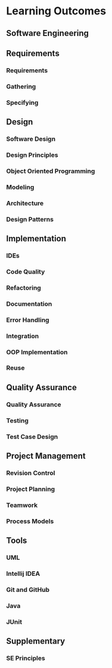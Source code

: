 <link rel="stylesheet" href="{{baseUrl}}/css/textbook.css">

<div class="website-content">

# Learning Outcomes

## Software Engineering

<include src="../softwareEngineering/prosAndCons/outcomes.md" />

## Requirements

### Requirements

<include src="../requirements/introduction/outcomes.md" />
<include src="../requirements/nonFunctionalRequirements/outcomes.md" />
<include src="../requirements/prioritizing/outcomes.md" />
<include src="../requirements/quality/outcomes.md" />

### Gathering

<include src="../gatheringRequirements/brainstorming/outcomes.md" />
<include src="../gatheringRequirements/userSurveys/outcomes.md" />
<include src="../gatheringRequirements/observation/outcomes.md" />
<include src="../gatheringRequirements/interviews/outcomes.md" />
<include src="../gatheringRequirements/focusGroups/outcomes.md" />
<include src="../gatheringRequirements/prototyping/outcomes.md" />
<include src="../gatheringRequirements/productSurveys/outcomes.md" />

### Specifying

<include src="../specifyingRequirements/prose/what/outcomes.md" />
<include src="../specifyingRequirements/featureList/what/outcomes.md" />

<include src="../specifyingRequirements/userStories/introduction/outcomes.md" />
<include src="../specifyingRequirements/userStories/details/outcomes.md" />
<include src="../specifyingRequirements/userStories/usage/outcomes.md" />

<include src="../specifyingRequirements/useCases/introduction/outcomes.md" />
<include src="../specifyingRequirements/useCases/identifying/outcomes.md" />
<include src="../specifyingRequirements/useCases/details/outcomes.md" />
<include src="../specifyingRequirements/useCases/usage/outcomes.md" />

<include src="../specifyingRequirements/glossary/what/outcomes.md" />
<include src="../specifyingRequirements/supplementaryRequirements/what/outcomes.md" />

## Design

### Software Design

<include src="../design/introduction/basic/outcomes.md" />
<include src="../design/introduction/multilevelDesign/outcomes.md" />

### Design Principles

<include src="../designPrinciples/abstraction/what/outcomes.md" />
<include src="../designPrinciples/coupling/what/outcomes.md" />
<include src="../designPrinciples/coupling/why/outcomes.md" />
<include src="../designPrinciples/coupling/how/outcomes.md" />
<include src="../designPrinciples/coupling/types/outcomes.md" />
<include src="../designPrinciples/cohesion/how/outcomes.md" />
<include src="../designPrinciples/cohesion/what/outcomes.md" />
<include src="../designPrinciples/cohesion/why/outcomes.md" />
<include src="../designPrinciples/dependencyInversionPrinciple/what/outcomes.md" />
<include src="../designPrinciples/openClosedPrinciple/what/outcomes.md" />

### Object Oriented Programming

<include src="../oopDesign/introduction/outcomes.md" />

<include src="../oopDesign/objects/basic/outcomes.md" />
<include src="../oopDesign/objects/abstraction/outcomes.md" />
<include src="../oopDesign/objects/encapsulation/outcomes.md" />

<include src="../oopDesign/classes/basic/outcomes.md" />
<include src="../oopDesign/classes/classLevelMembers/outcomes.md" />
<include src="../oopDesign/classes/enumerations/outcomes.md" />

<include src="../oopDesign/associations/basic/outcomes.md" />
<include src="../oopDesign/associations/navigability/outcomes.md" />
<include src="../oopDesign/associations/multiplicity/outcomes.md" />
<include src="../oopDesign/associations/dependencies/outcomes.md" />
<include src="../oopDesign/associations/composition/outcomes.md" />
<include src="../oopDesign/associations/aggregation/outcomes.md" />
<include src="../oopDesign/associations/associationClasses/outcomes.md" />

<include src="../oopDesign/inheritance/basic/outcomes.md" />
<include src="../oopDesign/inheritance/overriding/outcomes.md" />
<include src="../oopDesign/inheritance/overloading/outcomes.md" />
<include src="../oopDesign/inheritance/interfaces/outcomes.md" />
<include src="../oopDesign/inheritance/abstractClasses/outcomes.md" />
<include src="../oopDesign/inheritance/dynamicAndStaticBinding/outcomes.md" />
<include src="../oopDesign/inheritance/substitutability/outcomes.md" />

<include src="../oopDesign/polymorphism/introduction/outcomes.md" />
<include src="../oopDesign/polymorphism/basic/outcomes.md" />
<include src="../oopDesign/polymorphism/mechanism/outcomes.md" />

<include src="../oopDesign/conceptualizingSolution/introduction/outcomes.md" />
<include src="../oopDesign/conceptualizingSolution/basic/outcomes.md" />
<include src="../oopDesign/conceptualizingSolution/intermediate/outcomes.md" />

<include src="../oopDesign/faq/outcomes.md" />

### Modeling

<include src="../modeling/introduction/what/outcomes.md" />
<include src="../modeling/introduction/how/outcomes.md" />
<include src="../modeling/introduction/umlModels/outcomes.md" />

<include src="../modeling/modelingStructures/classDiagramsBasic/outcomes.md" />
<include src="../modeling/modelingStructures/classDiagramsIntermediate/outcomes.md" />
<include src="../modeling/modelingStructures/classDiagramsAdvanced/outcomes.md" />

<include src="../modeling/modelingStructures/objectDiagrams/outcomes.md" />

<include src="../modeling/modelingStructures/objectOrientedDomainModels/outcomes.md" />

<include src="../modeling/modelingStructures/deploymentDiagrams/outcomes.md" />
<include src="../modeling/modelingStructures/componentDiagrams/outcomes.md" />
<include src="../modeling/modelingStructures/packageDiagrams/outcomes.md" />
<include src="../modeling/modelingStructures/compositeStructureDiagrams/outcomes.md" />

<include src="../modeling/modelingBehaviors/activityDiagrams/outcomes.md" />

<include src="../modeling/modelingBehaviors/sequenceDiagramsBasic/outcomes.md" />
<include src="../modeling/modelingBehaviors/sequenceDiagramsIntermediate/outcomes.md" />
<include src="../modeling/modelingBehaviors/sequenceDiagramsAdvanced/outcomes.md" />

<include src="../modeling/modelingBehaviors/useCaseDiagrams/outcomes.md" />

<include src="../modeling/modelingBehaviors/timingDiagrams/outcomes.md" />
<include src="../modeling/modelingBehaviors/interactionOverviewDiagrams/outcomes.md" />
<include src="../modeling/modelingBehaviors/communicationDiagrams/outcomes.md" />
<include src="../modeling/modelingBehaviors/stateMachineDiagrams/outcomes.md" />

### Architecture

<include src="../architecture/introduction/what/outcomes.md" />
<include src="../architecture/architectureDiagrams/reading/outcomes.md" />
<include src="../architecture/architectureDiagrams/drawing/outcomes.md" />

<include src="../architecture/architecturalStyles/introduction/what/outcomes.md" />
<include src="../architecture/architecturalStyles/nTier/what/outcomes.md" />
<include src="../architecture/architecturalStyles/clientServer/what/outcomes.md" />
<include src="../architecture/architecturalStyles/transactionProcessing/what/outcomes.md" />
<include src="../architecture/architecturalStyles/serviceOriented/what/outcomes.md" />
<include src="../architecture/architecturalStyles/eventDriven/what/outcomes.md" />
<include src="../architecture/architecturalStyles/more/moreStyles/outcomes.md" />
<include src="../architecture/architecturalStyles/more/usingStyles/outcomes.md" />

### Design Patterns

<include src="../designPatterns/introduction/what/outcomes.md" />
<include src="../designPatterns/introduction/format/outcomes.md" />

<include src="../designPatterns/singleton/what/outcomes.md" />
<include src="../designPatterns/singleton/implementation/outcomes.md" />
<include src="../designPatterns/singleton/application/outcomes.md" />
<include src="../designPatterns/singleton/evaluation/outcomes.md" />

<include src="../designPatterns/abstractionOccurrence/what/outcomes.md" />

<include src="../designPatterns/facade/what/outcomes.md" />

<include src="../designPatterns/command/what/outcomes.md" />

<include src="../designPatterns/modelViewController/what/outcomes.md" />

<include src="../designPatterns/observer/what/outcomes.md" />

<include src="../designPatterns/more/combiningDesignPatterns/outcomes.md" />
<include src="../designPatterns/more/otherDesignPatterns/outcomes.md" />
<include src="../designPatterns/more/usingDesignPatterns/outcomes.md" />
<include src="../designPatterns/more/otherTypesOfPatterns/outcomes.md" />

## Implementation

### IDEs

<include src="../ides/introduction/what/outcomes.md" />
<include src="../ides/debugging/what/outcomes.md" />

### Code Quality

<include src="../codeQuality/introduction/basic/outcomes.md" />

<include src="../codeQuality/maximiseReadability/introduction/outcomes.md" />
<include src="../codeQuality/maximiseReadability/basic/outcomes.md" />
<include src="../codeQuality/maximiseReadability/intermediate/outcomes.md" />
<include src="../codeQuality/maximiseReadability/advanced/outcomes.md" />

<include src="../codeQuality/followStandard/introduction/outcomes.md" />
<include src="../codeQuality/followStandard/basic/outcomes.md" />
<include src="../codeQuality/followStandard/intermediate/outcomes.md" />

<include src="../codeQuality/nameWell/introduction/outcomes.md" />
<include src="../codeQuality/nameWell/basic/outcomes.md" />
<include src="../codeQuality/nameWell/intermediate/outcomes.md" />

<include src="../codeQuality/avoidShortcuts/introduction/outcomes.md" />
<include src="../codeQuality/avoidShortcuts/basic/outcomes.md" />
<include src="../codeQuality/avoidShortcuts/intermediate/outcomes.md" />

<include src="../codeQuality/commentMinimally/introduction/outcomes.md" />
<include src="../codeQuality/commentMinimally/basic/outcomes.md" />
<include src="../codeQuality/commentMinimally/intermediate/outcomes.md" />

### Refactoring

<include src="../refactoring/what/outcomes.md" />
<include src="../refactoring/how/outcomes.md" />
<include src="../refactoring/when/outcomes.md" />

### Documentation

<include src="../documentation/introduction/what/outcomes.md" />

<include src="../documentation/guidelines/goTopDown/what/outcomes.md" />
<include src="../documentation/guidelines/goTopDown/why/outcomes.md" />
<include src="../documentation/guidelines/goTopDown/how/outcomes.md" />

<include src="../documentation/guidelines/aimForComprehensibility/what/outcomes.md" />
<include src="../documentation/guidelines/aimForComprehensibility/how/outcomes.md" />

<include src="../documentation/guidelines/documentMinimally/how/outcomes.md" />
<include src="../documentation/guidelines/documentMinimally/what/outcomes.md" />

<include src="../documentation/tools/javaDoc/how/outcomes.md" />
<include src="../documentation/tools/javaDoc/what/outcomes.md" />

<include src="../documentation/tools/markdown/what/outcomes.md" />
<include src="../documentation/tools/markdown/how/outcomes.md" />

<include src="../documentation/tools/asciiDoc/what/outcomes.md" />

### Error Handling

<include src="../errorHandling/introduction/what/outcomes.md" />

<include src="../errorHandling/exceptions/what/outcomes.md" />
<include src="../errorHandling/exceptions/how/outcomes.md" />
<include src="../errorHandling/exceptions/when/outcomes.md" />

<include src="../errorHandling/assertions/what/outcomes.md" />
<include src="../errorHandling/assertions/how/outcomes.md" />
<include src="../errorHandling/assertions/when/outcomes.md" />

<include src="../errorHandling/logging/what/outcomes.md" />
<include src="../errorHandling/logging/why/outcomes.md" />
<include src="../errorHandling/logging/how/outcomes.md" />

<include src="../errorHandling/assertions/exceptionsVsAssertions/outcomes.md" />

<include src="../errorHandling/defensiveProgramming/what/outcomes.md" />
<include src="../errorHandling/defensiveProgramming/compulsoryAssociations/outcomes.md" />
<include src="../errorHandling/defensiveProgramming/1to1Associations/outcomes.md" />
<include src="../errorHandling/defensiveProgramming/referentialIntegrity/outcomes.md" />
<include src="../errorHandling/defensiveProgramming/when/outcomes.md" />

<include src="../errorHandling/designByContract/what/outcomes.md" />

### Integration

<include src="../integration/introduction/what/outcomes.md" />

<include src="../integration/approaches/lateVsEarly/outcomes.md" />
<include src="../integration/approaches/bigBangVsIncremental/outcomes.md" />
<include src="../integration/approaches/topDownVsBottomUp/outcomes.md" />

<include src="../integration/buildAutomation/what/outcomes.md" />
<include src="../integration/buildAutomation/continuousIntegrationDeployment/outcomes.md" />

### OOP Implementation

<include src="../oopImplementation/classes/outcomes.md" />
<include src="../oopImplementation/associations/outcomes.md" />
<include src="../oopImplementation/dependencies/outcomes.md" />
<include src="../oopImplementation/composition/outcomes.md" />
<include src="../oopImplementation/aggregation/outcomes.md" />
<include src="../oopImplementation/associationClasses/outcomes.md" />
<include src="../oopImplementation/inheritance/outcomes.md" />
<include src="../oopImplementation/overriding/outcomes.md" />
<include src="../oopImplementation/overloading/outcomes.md" />
<include src="../oopImplementation/interfaces/outcomes.md" />
<include src="../oopImplementation/abstractClasses/outcomes.md" />
<include src="../oopImplementation/polymorphism/outcomes.md" />
<include src="../oopImplementation/substitutability/outcomes.md" />

### Reuse

<include src="../reuse/introduction/what/outcomes.md" />
<include src="../reuse/introduction/when/outcomes.md" />

<include src="../reuse/apis/what/outcomes.md" />
<include src="../reuse/apis/designingAPIs/outcomes.md" />

<include src="../reuse/libraries/what/outcomes.md" />
<include src="../reuse/libraries/how/outcomes.md" />

<include src="../reuse/frameworks/what/outcomes.md" />
<include src="../reuse/frameworks/frameworksVsLibraries/outcomes.md" />

<include src="../reuse/platforms/what/outcomes.md" />

<include src="../reuse/cloudComputing/what/outcomes.md" />
<include src="../reuse/cloudComputing/services/outcomes.md" />

## Quality Assurance

### Quality Assurance

<include src="../qualityAssurance/introduction/what/outcomes.md" />
<include src="../qualityAssurance/introduction/validationVsVerification/outcomes.md" />

<include src="../qualityAssurance/codeReviews/what/outcomes.md" />
<include src="../qualityAssurance/staticAnalysis/what/outcomes.md" />
<include src="../qualityAssurance/formalVerification/what/outcomes.md" />

### Testing

<include src="../testing/introduction/what/outcomes.md" />
<include src="../testing/introduction/testability/outcomes.md" />

<include src="../testing/testingTypes/unitTesting/what/outcomes.md" />
<include src="../testing/testingTypes/unitTesting/stubs/outcomes.md" />
<include src="../testing/testingTypes/unitTesting/mocks/outcomes.md" />

<include src="../testing/testingTypes/integrationTesting/what/outcomes.md" />

<include src="../testing/testingTypes/systemTesting/what/outcomes.md" />

<include src="../testing/testingTypes/alphaBetaTesting/what/outcomes.md" />

<include src="../testing/testingTypes/developerTesting/what/outcomes.md" />
<include src="../testing/testingTypes/developerTesting/why/outcomes.md" />

<include src="../testing/testingTypes/exploratoryVsScriptedTesting/what/outcomes.md" />
<include src="../testing/testingTypes/exploratoryVsScriptedTesting/when/outcomes.md" />

<include src="../testing/testingTypes/acceptanceTesting/what/outcomes.md" />
<include src="../testing/testingTypes/acceptanceTesting/acceptanceVsSystemTesting/outcomes.md" />

<include src="../testing/testingTypes/regressionTesting/what/outcomes.md" />

<include src="../testing/testAutomation/what/outcomes.md" />
<include src="../testing/testAutomation/testingTextUis/outcomes.md" />
<include src="../testing/testAutomation/usingTestDrivers/outcomes.md" />
<include src="../testing/testAutomation/tools/outcomes.md" />
<include src="../testing/testAutomation/testingGuis/outcomes.md" />

<include src="../testing/testCoverage/what/outcomes.md" />
<include src="../testing/testCoverage/how/outcomes.md" />

<include src="../testing/dependencyInjection/what/outcomes.md" />
<include src="../testing/dependencyInjection/how/outcomes.md" />

<include src="../testing/tdd/what/outcomes.md" />
<include src="../testing/tdd/how/outcomes.md" />

### Test Case Design

<include src="../testCaseDesign/introduction/what/outcomes.md" />
<include src="../testCaseDesign/introduction/positiveVsNegative/outcomes.md" />
<include src="../testCaseDesign/introduction/blackVsGlass/outcomes.md" />

<include src="../testCaseDesign/equivalencePartitions/what/outcomes.md" />
<include src="../testCaseDesign/equivalencePartitions/basic/outcomes.md" />
<include src="../testCaseDesign/equivalencePartitions/intermediate/outcomes.md" />

<include src="../testCaseDesign/boundaryValueAnalysis/what/outcomes.md" />
<include src="../testCaseDesign/boundaryValueAnalysis/how/outcomes.md" />

<include src="../testCaseDesign/combiningTestInputs/why/outcomes.md" />
<include src="../testCaseDesign/combiningTestInputs/combinationStrategies/outcomes.md" />
<include src="../testCaseDesign/combiningTestInputs/heuristicValid/outcomes.md" />
<include src="../testCaseDesign/combiningTestInputs/heuristicInvalid/outcomes.md" />
<include src="../testCaseDesign/combiningTestInputs/mix/outcomes.md" />

<include src="../testCaseDesign/more/testingUseCases/outcomes.md" />

<include src="../testCaseDesign/summary/recap/outcomes.md" />
<include src="../testCaseDesign/summary/exercises/outcomes.md" />

## Project Management

### Revision Control

<include src="../revisionControl/what/outcomes.md" />
<include src="../revisionControl/otherNames/outcomes.md" />
<include src="../revisionControl/repositories/outcomes.md" />
<include src="../revisionControl/savingHistory/outcomes.md" />
<include src="../revisionControl/usingHistory/outcomes.md" />
<include src="../revisionControl/remoteRepositories/outcomes.md" />
<include src="../revisionControl/branching/outcomes.md" />
<include src="../revisionControl/drcsVsCrcs/outcomes.md" />
<include src="../revisionControl/forkingWorkflow/outcomes.md" />
<include src="../revisionControl/featureBranchFlow/outcomes.md" />
<include src="../revisionControl/centralizedFlow/outcomes.md" />

### Project Planning

<include src="../projectPlanning/workBreakdownStructure/outcomes.md" />
<include src="../projectPlanning/milestones/outcomes.md" />
<include src="../projectPlanning/buffers/outcomes.md" />
<include src="../projectPlanning/issueTrackers/outcomes.md" />
<include src="../projectPlanning/ganttCharts/outcomes.md" />
<include src="../projectPlanning/pertCharts/outcomes.md" />

### Teamwork

<include src="../teamwork/teamStructures/outcomes.md" />

### Process Models

<include src="../processModels/introduction/what/outcomes.md" />
<include src="../processModels/introduction/sequentialModels/outcomes.md" />
<include src="../processModels/introduction/iterativeModels/outcomes.md" />
<include src="../processModels/introduction/agileModels/outcomes.md" />

<include src="../processModels/exampleProcessModels/xp/outcomes.md" />
<include src="../processModels/exampleProcessModels/scrum/outcomes.md" />
<include src="../processModels/exampleProcessModels/unifiedProcess/outcomes.md" />

<include src="../processModels/more/cmmi/outcomes.md" />

<include src="../processModels/summary/recap/outcomes.md" />

## Tools

### UML

<include src="../uml/classDiagrams/introduction/what/outcomes.md" />

<include src="../uml/classDiagrams/classes/what/outcomes.md" />

<include src="../uml/classDiagrams/associations/basic/outcomes.md" />
<include src="../uml/classDiagrams/associations/navigability/outcomes.md" />
<include src="../uml/classDiagrams/associations/roles/outcomes.md" />
<include src="../uml/classDiagrams/associations/labels/outcomes.md" />
<include src="../uml/classDiagrams/associations/multiplicity/outcomes.md" />

<include src="../uml/classDiagrams/dependencies/what/outcomes.md" />

<include src="../uml/classDiagrams/associationsAsAttributes/what/outcomes.md" />

<include src="../uml/classDiagrams/enumerations/what/outcomes.md" />

<include src="../uml/classDiagrams/classLevelMembers/what/outcomes.md" />

<include src="../uml/classDiagrams/associationClasses/what/outcomes.md" />

<include src="../uml/classDiagrams/composition/what/outcomes.md" />

<include src="../uml/classDiagrams/aggregation/what/outcomes.md" />

<include src="../uml/classDiagrams/classInheritance/what/outcomes.md" />
<include src="../uml/classDiagrams/abstractClasses/what/outcomes.md" />
<include src="../uml/classDiagrams/interfaces/what/outcomes.md" />

<include src="../uml/sequenceDiagrams/introduction/outcomes.md" />
<include src="../uml/sequenceDiagrams/basic/outcomes.md" />
<include src="../uml/sequenceDiagrams/objectCreation/outcomes.md" />
<include src="../uml/sequenceDiagrams/objectDeletion/outcomes.md" />
<include src="../uml/sequenceDiagrams/loops/outcomes.md" />
<include src="../uml/sequenceDiagrams/selfInvocation/outcomes.md" />
<include src="../uml/sequenceDiagrams/alternativePaths/outcomes.md" />
<include src="../uml/sequenceDiagrams/optionalPaths/outcomes.md" />
<include src="../uml/sequenceDiagrams/parallelPaths/outcomes.md" />
<include src="../uml/sequenceDiagrams/referenceFrames/outcomes.md" />
<include src="../uml/sequenceDiagrams/minimalNotation/outcomes.md" />

<include src="../uml/objectDiagrams/introduction/outcomes.md" />
<include src="../uml/objectDiagrams/objects/outcomes.md" />
<include src="../uml/objectDiagrams/objectStructures/outcomes.md" />

<include src="../uml/activityDiagrams/introduction/what/outcomes.md" />
<include src="../uml/activityDiagrams/basicNotations/linearPaths/outcomes.md" />
<include src="../uml/activityDiagrams/basicNotations/alternatePaths/outcomes.md" />
<include src="../uml/activityDiagrams/basicNotations/parallelPaths/outcomes.md" />
<include src="../uml/activityDiagrams/basicNotations/rakes/outcomes.md" />
<include src="../uml/activityDiagrams/basicNotations/swimlanes/outcomes.md" />
<include src="../uml/activityDiagrams/basicNotations/combined/outcomes.md" />

<include src="../uml/notes/notes/outcomes.md" />
<include src="../uml/notes/constraints/outcomes.md" />

<include src="../uml/miscellaneous/objectVsClassDiagrams/outcomes.md" />

### Intellij IDEA

<include src="../intellij/projectSetup/outcomes.md" />
<include src="../intellij/codeNavigation/outcomes.md" />
<include src="../intellij/productivityShortcuts/outcomes.md" />
<include src="../intellij/debuggingBasic/outcomes.md" />
<include src="../intellij/debuggingIntermediate/outcomes.md" />
<include src="../intellij/refactoring/outcomes.md" />

### Git and GitHub

<panel src="../gitAndGithub/init/full.md" alt=":mag:" dynamic minimized /><include src="../gitAndGithub/init/outcomes.md" inline />

<panel src="../gitAndGithub/commit/full.md" alt=":mag:" dynamic minimized /><include src="../gitAndGithub/commit/outcomes.md" inline />

<include src="../gitAndGithub/ignore/outcomes.md" />
<include src="../gitAndGithub/tag/outcomes.md" />
<include src="../gitAndGithub/checkout/outcomes.md" />
<include src="../gitAndGithub/stash/outcomes.md" />
<include src="../gitAndGithub/clone/outcomes.md" />
<include src="../gitAndGithub/pull/outcomes.md" />
<include src="../gitAndGithub/push/outcomes.md" />
<include src="../gitAndGithub/branch/outcomes.md" />
<include src="../gitAndGithub/mergeConflicts/outcomes.md" />
<include src="../gitAndGithub/createPRs/outcomes.md" />
<include src="../gitAndGithub/managePRs/outcomes.md" />
<include src="../gitAndGithub/forkingWorkflow/outcomes.md" />

### Java

<include src="../javaTools/collections/outcomes.md" />
<include src="../javaTools/enums/outcomes.md" />
<include src="../javaTools/varargs/outcomes.md" />
<include src="../javaTools/javaFXBasic/outcomes.md" />
<include src="../javaTools/streamsBasic/outcomes.md" />

### JUnit

<include src="../junit/basic/outcomes.md" />
<include src="../junit/intermediate/outcomes.md" />

## Supplementary

### SE Principles

<include src="../principles/what/outcomes.md" />
<include src="../principles/singleResponsibilityPrinciple/outcomes.md" />
<include src="../principles/interfaceSegregationPrinciple/outcomes.md" />
<include src="../principles/liskovSubstitutionPrinciple/outcomes.md" />
<include src="../principles/dependencyInversionPrinciple/outcomes.md" />
<include src="../principles/solidPrinciples/outcomes.md" />
<include src="../principles/separationOfConcernsPrinciple/outcomes.md" />
<include src="../principles/lawOfDemeter/outcomes.md" />
<include src="../principles/brooksLaw/outcomes.md" />
<include src="../principles/yagniPrinciple/outcomes.md" />
<include src="../principles/dryPrinciple/outcomes.md" />

